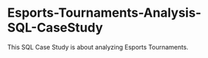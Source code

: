 # Esports-Tournaments-Analysis-SQL-CaseStudy
This SQL Case Study is about analyzing Esports Tournaments.
